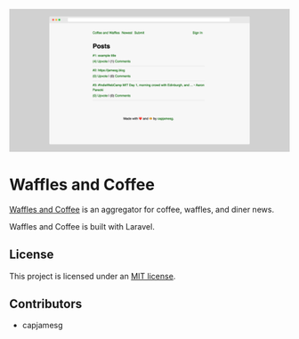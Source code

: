 ![Screenshot of the Waffles and Coffee home page](screenshot.png)

# Waffles and Coffee

[Waffles and Coffee](https://wafflesand.coffee) is an aggregator for coffee, waffles, and diner news.

Waffles and Coffee is built with Laravel.

## License

This project is licensed under an [MIT license](LICENSE).

## Contributors

- capjamesg